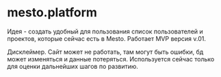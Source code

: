 # mesto.platform
Идея - создать удобный для пользования список пользователей и проектов, которые сейчас есть в Mesto.
Работает MVP версия v.01. 

Дисклеймер. Сайт может не работать, там могут быть ошибки, бд может изменяться и данные потеряться. 
Используется сейчас только для оценки дальнейших шагов по развитию.
